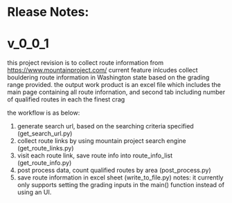 # Rlease Notes:
# v_0_0_1
this project revision is to collect route information from https://www.mountainproject.com/
current feature inlcudes collect bouldering route information in Washington state based on the grading range provided. 
the output work product is an excel file which includes the main page containing all route infornation, and second tab including number of qualified routes in each the finest crag

the workflow is as below:
1) generate search url, based on the searching criteria specified (get_search_url.py)
2) collect route links by using mountain project search engine (get_route_links.py)
3) visit each route link, save route info into route_info_list (get_route_info.py)
4) post process data, count qualified routes by area (post_process.py)
5) save route information in excel sheet (write_to_file.py)
notes: it currently only supports setting the grading inputs in the main() function instead of using an UI.

